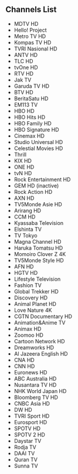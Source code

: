 ## Channels List
* MDTV HD
* Hello! Project
* Metro TV HD
* Kompas TV HD
* TVRI Nasional HD
* ANTV HD
* TLC HD
* tvOne HD
* RTV HD
* Jak TV
* Garuda TV HD
* BTV HD
* BeritaSatu HD
* EM113 TV
* HBO HD
* HBO Hits HD
* HBO Family HD
* HBO Signature HD
* Cinemax HD
* Studio Universal HD
* Celestial Movies HD
* Thrill
* KIX HD
* ONE HD
* tvN HD
* Rock Entertainment HD
* GEM HD (inactive)
* Rock Action HD
* AXN HD
* TV5Monde Asie HD
* Arirang HD
* CCM HD
* Kyassaba Television
* Elshinta TV
* TV Tokyo
* Magna Channel HD
* Haruka Tomatsu HD
* Momoiro Clover Z 4K
* TV5Monde Style HD
* AFN HD
* HGTV HD
* Lifestyle Television
* Fashion TV
* Global Trekker HD
* Discovery HD
* Animal Planet HD
* Love Nature 4K
* CGTN Documentary HD
* Animation&Anime TV
* Animax HD
* Zoomoo HD
* Cartoon Network HD
* Dreamworks HD
* Al Jazeera English HD
* CNA HD
* CNN HD
* Euronews HD
* ABC Australia HD
* Nusantara TV HD
* NHK World Japan HD
* Bloomberg TV HD
* CNBC Asia HD
* DW HD
* TVRI Sport HD
* Eurosport HD
* SPOTV HD
* SPOTV 2 HD
* Daystar TV
* Rodja TV
* DAAI TV
* Quran TV
* Sunna TV
